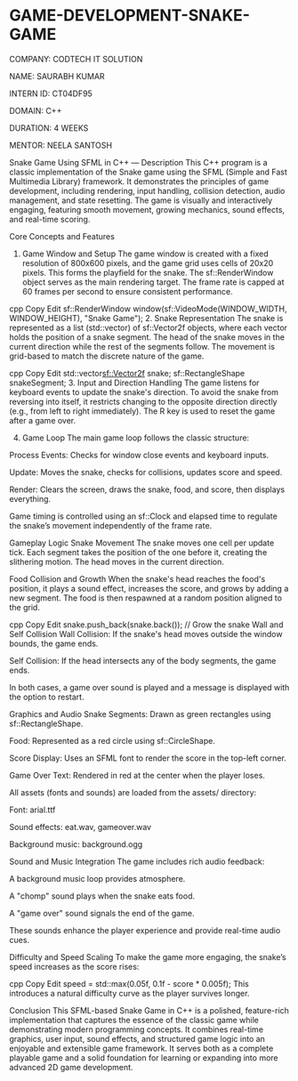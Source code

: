 # GAME-DEVELOPMENT-SNAKE-GAME

COMPANY: CODTECH IT SOLUTION

NAME: SAURABH KUMAR

INTERN ID: CT04DF95

DOMAIN: C++

DURATION: 4 WEEKS

MENTOR: NEELA SANTOSH

Snake Game Using SFML in C++ — Description
This C++ program is a classic implementation of the Snake game using the SFML (Simple and Fast Multimedia Library) framework. It demonstrates the principles of game development, including rendering, input handling, collision detection, audio management, and state resetting. The game is visually and interactively engaging, featuring smooth movement, growing mechanics, sound effects, and real-time scoring.

Core Concepts and Features
1. Game Window and Setup
The game window is created with a fixed resolution of 800x600 pixels, and the game grid uses cells of 20x20 pixels. This forms the playfield for the snake. The sf::RenderWindow object serves as the main rendering target. The frame rate is capped at 60 frames per second to ensure consistent performance.

cpp
Copy
Edit
sf::RenderWindow window(sf::VideoMode(WINDOW_WIDTH, WINDOW_HEIGHT), "Snake Game");
2. Snake Representation
The snake is represented as a list (std::vector) of sf::Vector2f objects, where each vector holds the position of a snake segment. The head of the snake moves in the current direction while the rest of the segments follow. The movement is grid-based to match the discrete nature of the game.

cpp
Copy
Edit
std::vector<sf::Vector2f> snake;
sf::RectangleShape snakeSegment;
3. Input and Direction Handling
The game listens for keyboard events to update the snake's direction. To avoid the snake from reversing into itself, it restricts changing to the opposite direction directly (e.g., from left to right immediately). The R key is used to reset the game after a game over.

4. Game Loop
The main game loop follows the classic structure:

Process Events: Checks for window close events and keyboard inputs.

Update: Moves the snake, checks for collisions, updates score and speed.

Render: Clears the screen, draws the snake, food, and score, then displays everything.

Game timing is controlled using an sf::Clock and elapsed time to regulate the snake’s movement independently of the frame rate.

Gameplay Logic
Snake Movement
The snake moves one cell per update tick. Each segment takes the position of the one before it, creating the slithering motion. The head moves in the current direction.

Food Collision and Growth
When the snake's head reaches the food's position, it plays a sound effect, increases the score, and grows by adding a new segment. The food is then respawned at a random position aligned to the grid.

cpp
Copy
Edit
snake.push_back(snake.back()); // Grow the snake
Wall and Self Collision
Wall Collision: If the snake's head moves outside the window bounds, the game ends.

Self Collision: If the head intersects any of the body segments, the game ends.

In both cases, a game over sound is played and a message is displayed with the option to restart.

Graphics and Audio
Snake Segments: Drawn as green rectangles using sf::RectangleShape.

Food: Represented as a red circle using sf::CircleShape.

Score Display: Uses an SFML font to render the score in the top-left corner.

Game Over Text: Rendered in red at the center when the player loses.

All assets (fonts and sounds) are loaded from the assets/ directory:

Font: arial.ttf

Sound effects: eat.wav, gameover.wav

Background music: background.ogg

Sound and Music Integration
The game includes rich audio feedback:

A background music loop provides atmosphere.

A "chomp" sound plays when the snake eats food.

A "game over" sound signals the end of the game.

These sounds enhance the player experience and provide real-time audio cues.

Difficulty and Speed Scaling
To make the game more engaging, the snake’s speed increases as the score rises:

cpp
Copy
Edit
speed = std::max(0.05f, 0.1f - score * 0.005f);
This introduces a natural difficulty curve as the player survives longer.

Conclusion
This SFML-based Snake Game in C++ is a polished, feature-rich implementation that captures the essence of the classic game while demonstrating modern programming concepts. It combines real-time graphics, user input, sound effects, and structured game logic into an enjoyable and extensible game framework. It serves both as a complete playable game and a solid foundation for learning or expanding into more advanced 2D game development.
